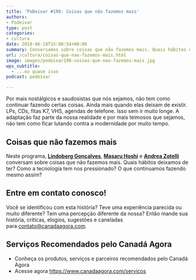 ```yaml
---
title: 'PoDeixar #198: Coisas que não fazemos mais'
authors:
- Podeixar
type: post
categories:
- cultura
date: 2018-06-18T15:00:54+00:00
summary: Conversamos sobre coisas que não fazemos mais. Quais hábitos deixamos de ter? Como a tecnologia tem nos pressionado? O que continuamos fazendo mesmo assim?
url: /cultura/coisas-que-nao-fazemos-mais.html
image: images/podeixar198-coisas-que-nao-fazemos-mais.jpg
wps_subtitle:
  - ...ou quase isso
podcast: podeixar

---
```

Por mais nostálgicos e saudosistas que nós sejamos, não tem como continuar fazendo certas coisas. Ainda mais quando elas deixam de existir. LPs, CDs, fitas K7, VHS, agendas de telefone. Isso sem ir muito longe. A adaptação faz parte da nossa realidade e por mais teimosos que sejamos, não tem como ficar lutando contra a modernidade por muito tempo.

## Coisas que não fazemos mais

Neste programa, [**Lindoberg Gonçalves**][1], [**Masaru Hoshi**][2] e [**Andrea Zotelli**][3] conversam sobre coisas que não fazemos mais. Quais hábitos deixamos de ter? Como a tecnologia tem nos pressionado? O que continuamos fazendo mesmo assim?



## Entre em contato conosco!

Você se identificou com esta história? Teve uma experiência parecida ou muito diferente? Tem uma percepção diferente da nossa? Então mande sua história, críticas, elogios, sugestões e caneladas para <contato@canadaagora.com>.

## Serviços Recomendados pelo Canadá Agora

  * Conheça os produtos, serviços e parceiros recomendados pelo Canadá Agora
  * Acesse agora <https://www.canadaagora.com/servicos>

 [1]: /berg
 [2]: /japa
 [3]: /andreazotelli